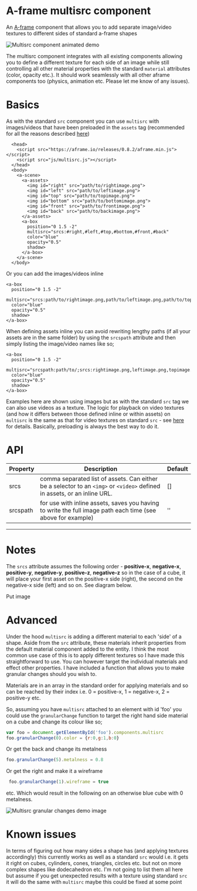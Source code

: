 # A-frame multisrc component

An [A-frame](https://aframe.io) component that allows you to add separate image/video textures to different sides of standard a-frame shapes

![Multisrc component animated demo](https://raw.githubusercontent.com/elbobo/aframe-multisrc-component/master/multisrc_animateddemo.gif)

The multisrc component integrates with all existing components allowing you to define a different texture for each side of an image while still controlling all other material properties with the standard `material` attributes (color, opacity etc.). It should work seamlessly with all other aframe components too (physics, animation etc. Please let me know of any issues).

# Basics

As with the standard `src` component you can use `multisrc` with images/videos that have been preloaded in the `assets` tag (recommended for all the reasons described [here](https://aframe.io/docs/0.8.0/core/asset-management-system.html#sidebar))

```
  <head>
    <script src="https://aframe.io/releases/0.8.2/aframe.min.js"></script>
    <script src="js/multisrc.js"></script>
  </head>
  <body>
    <a-scene>
      <a-assets>
        <img id="right" src="path/to/rightimage.png">
        <img id="left" src="path/to/leftimage.png">
        <img id="top" src="path/to/topimage.png">
        <img id="bottom" src="path/to/bottomimage.png">
        <img id="front" src="path/to/frontimage.png">
        <img id="back" src="path/to/backimage.png">
      </a-assets>
      <a-box 
        position="0 1.5 -2" 
        multisrc="srcs:#right,#left,#top,#bottom,#front,#back"
        color="blue"
        opacity="0.5"
        shadow>
      </a-box>
    </a-scene>
  </body>
  ```
  Or you can add the images/videos inline
  
  ```
  <a-box 
    position="0 1.5 -2" 
    multisrc="srcs:path/to/rightimage.png,path/to/leftimage.png,path/to/topimage.png,path/to/bottomimage.png,path/to/frontimage.png,path/to/backimage.png"
    color="blue"
    opacity="0.5"
    shadow>
  </a-box>
  ```
  When defining assets inline you can avoid rewriting lengthy paths (if all your assets are in the same folder) by using the `srcspath` attribute and then simply listing the image/video names like so;
  
  ```
  <a-box 
    position="0 1.5 -2" 
    multisrc="srcspath:path/to/;srcs:rightimage.png,leftimage.png,topimage.png,bottomimage.png,frontimage.png,backimage.png"
    color="blue"
    opacity="0.5"
    shadow>
  </a-box>
  ```
  Examples here are shown using images but as with the standard `src` tag we can also use videos as a texture. The logic for playback on video textures (and how it differs between those defined inline or within assets) on `multisrc` is the same as that for video textures on standard `src` - see [here](https://aframe.io/docs/0.8.0/components/material.html#video-textures) for details. Basically, preloading is always the best way to do it.
    
  
# API

Property | Description | Default
--- | --- | ---
srcs | comma separated list of assets. Can either be a selector to an `<img>` or `<video>` defined in assets, or an inline URL. | []
srcspath | for use with inline assets, saves you having to write the full image path each time (see above for example) | ''

  ---
  
# Notes

The `srcs` attribute assumes the following order - **positive-x**, **negative-x**, **positive-y**, **negative-y**, **positive-z**, **negative-z** so in the case of a cube, it will place your first asset on the positive-x side (right), the second on the negative-x side (left) and so on. See diagram below.

Put image

# Advanced

Under the hood `multisrc` is adding a different material to each 'side' of a shape. Aside from the `src` attribute, these materials inherit properties from the default material component added to the entity. I think the most common use case of this is to apply different textures so I have made this straightforward to use. You can however target the individual materials and effect other properties. I have included a function that allows you to make granular changes should you wish to.

Materials are in an array in the standard order for applying materials and so can be reached by their index i.e. 0 = positive-x, 1 = negative-x, 2 = positive-y etc.

So, assuming you have `multisrc` attached to an element with id 'foo' you could use the `granularChange` function to target the right hand side material on a cube and change its colour like so;

```javascript
var foo = document.getElementById('foo').components.multisrc
foo.granularChange(0).color = {r:0,g:1,b:0}
```

Or get the back and change its metalness

```javascript
foo.granularChange(5).metalness = 0.8
```

Or get the right and make it a wireframe

```javascript
 foo.granularChange(1).wireframe = true
```

etc. Which would result in the following on an otherwise blue cube with 0 metalness.

![Multisrc granular changes demo image](https://github.com/elbobo/aframe-multisrc-component/blob/master/targeting.gif?raw=true)


# Known issues

In terms of figuring out how many sides a shape has (and applying textures accordingly) this currently works as well as a standard `src` would i.e. it gets it right on cubes, cylinders, cones, triangles, circles etc. but not on more complex shapes like dodecahedron etc. I'm not going to list them all here but assume if you get unexpected results with a texture using standard `src` it will do the same with `multisrc` maybe this could be fixed at some point

